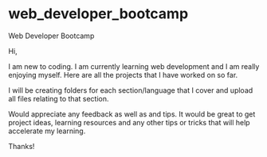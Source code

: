 # web_developer_bootcamp
Web Developer Bootcamp

Hi,

I am new to coding. I am currently learning web development and I am really enjoying myself. Here are all the projects that I have worked on so far.

I will be creating folders for each section/language that I cover and upload all files relating to that section.

Would appreciate any feedback as well as and tips. It would be great to get project ideas, learning resources and any other tips or tricks that will help accelerate my learning. 

Thanks!
